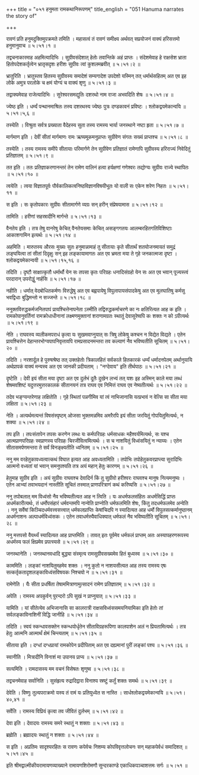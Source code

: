 +++
title = "०५१ हनुमता रामकथानिरूपणम्"
title_english = "051 Hanuma narrates the story of"

+++


रावणं प्रति हनुमदुक्तिमुपक्रमते तमिति । महासत्वं तं रावणं समीक्ष्य
अर्थवत् सप्रयोजनं वाक्यं हरिसत्तमो हनुमानुवाच  ॥  ५।५१।१  ॥   

  

तद्वचनाकारमाह अहमित्यादिभिः । सुग्रीवसंदेशात् हेतोः तवान्तिके अहं
प्राप्तः । संदेशमेवाह हे राक्षसेश भ्राता हितोपदेशकर्तृत्वेन भ्रातृसदृशः
हरीशः सुग्रीवः त्वां कुशलमब्रवीत्  ॥  ५।५१।२  ॥   

  

भ्रातुरिति । भ्रातुस्तव हितस्य सुग्रीवस्य समादेशं सम्यगादेश उपदेशो
यस्मिन् तत् धर्मार्थसहितम् अत एव इह लोके अमुत्र परलोके च क्षमं योग्यं च
वाक्यं शृणु  ॥  ५।५१।३  ॥   

  

तद्वाक्यमेवाह राजेत्यादिभिः । सुरेश्वरसमद्युतिः दशरथो नाम राजा अभवदिति
शेषः  ॥  ५।५१।४  ॥   

  

ज्येष्ठ इति । धर्म्यं पन्थानमाश्रितः तस्य दशरथस्य ज्येष्ठः पुत्रः
दण्डकावनं प्रविष्टः । श्लोकद्वयमेकान्वयि  ॥  ५।५१।५,६  ॥   

  

तस्येति । विश्रुता सर्वत्र प्रख्याता वैदेहस्य सुता तस्य रामस्य भार्या
जनस्थाने नष्टा हृता  ॥  ५।५१।७  ॥   

  

मार्गमाण इति । देवीं सीतां मार्गमाणः रामः ऋष्यमूकमनुप्राप्तः सुग्रीवेण
संगतः सख्यं प्राप्तश्च  ॥  ५।५१।८  ॥   

  

तस्येति । तस्य रामस्य समीपे सीतायाः परिमार्गणे तेन सुग्रीवेण प्रतिज्ञातं
रामेणापि सुग्रीवस्य हरिराज्यं निवेदितुं प्रतिज्ञातम्  ॥  ५।५१।९  ॥   

  

तत इति । ततः प्रतिज्ञाकरणानन्तरं तेन रामेण वालिनं हत्वा हर्यक्षणां
गणेश्वरः तद्योग्यः सुग्रीवः राज्ये स्थापितः  ॥  ५।५१।१०  ॥   

  

त्वयेति । त्वया विज्ञातपूर्वः पौर्वकालिकत्वनिष्ठविज्ञानविषयीभूतः यो वाली
सः एकेन शरेण निहतः  ॥  ५।५१।११  ॥   

  

स इति । सः कृतोपकारः सुग्रीवः सीतामार्गणे व्यग्रः सन् हरीन् संप्रेषयामास
 ॥  ५।५१।१२  ॥   

  

तामिति । हरीणां सहस्रादीनि मार्गन्ते  ॥  ५।५१।१३  ॥   

  

वैनतेय इति । तत्र तेषु वानरेषु केचित् वैनतेयसमाः केचित् असङ्गगतयः
आलम्बरहितगतिविशिष्टाः आकाशगामिन इत्यर्थः  ॥  ५।५१।१४  ॥   

  

अहमिति । मारुतस्य औरसः मुख्यः सुतः हनुमान्नामाहं तु सीतायाः कृते
सीतार्थं शतयोजनमायतं समुद्रं लङ्घयित्वा तां सीतां दिदृक्षुः सन् इह
लङ्कायामागतः अत एव भ्रमता मया ते गृहे जनकात्मजा दृष्टा ।
श्लोकद्वयमेकान्वयी  ॥  ५।५१।१५,१६  ॥   

  

तदिति । दृष्टौ साक्षात्कृतौ धर्मार्थौ येन सः तपसा कृतः परिग्रहः
धनादिसंग्रहो येन सः अत एव भवान् पूज्यस्त्वं परदारान् उपरोद्धुं नार्हसि
 ॥  ५।५१।१७  ॥   

  

नहीति । धर्मात् वेदबोधितकर्मणः विरुद्धेषु अत एव बह्वपायेषु
विपुलापायसंपादकेषु अत एव मूलघातिषु कर्मसु भवद्विधाः बुद्धिमन्तो न
सज्जन्ते  ॥  ५।५१।१८  ॥   

  

ननूक्तविरुद्धकर्मजनितपापं प्रायश्चित्तेनापनेता ऽस्मीति
तद्विरुद्धकर्माचरणे का नः क्षतिरित्यत आह क इति । रामकोपानुवर्तिनां
रामक्रोधाधीनानां लक्ष्मणमुक्तानां शराणामग्रतः स्थातुं देवासुरेष्वपि कः
शक्तः न को ऽपीत्यर्थः  ॥  ५।५१।१९  ॥   

  

नेति । राघवस्य व्यलीकमपराधं कृत्वा यः सुखमवाप्नुयात् सः त्रिषु लोकेषु
कश्चन न विद्येत विद्यते । एतेन प्रायश्चित्तेन
देहान्तरभोग्यपापनिवृत्तावपि रामप्रसादनमन्तरा तव कल्याणं नैव भविष्यतीति
सूचितम्  ॥  ५।५१।२०  ॥   

  

तदिति । नरशार्दूल हे पुरुषश्रेष्ठ तत् उक्तहेतोः त्रिकालहितं सर्वकाले
हितकारकं धर्म्यं धर्मादनपेतम् अर्थानुयायि अर्थप्रापकं वाक्यं मन्यस्व अत
एव जानकी प्रदीयताम् । "नग्देवाय" इति तीर्थपाठः  ॥  ५।५१।२१  ॥   

  

दृष्टेति । देवी इयं सीता मया दृष्टा अत एव दुर्लभं दूतैः दुखेन लभ्यं तत्
यशः इह अस्मिन् काले मया लब्धं शेषमवशिष्टं यदुत्तरमुत्तरकालकं सीतानयनं
तत्र राघव एव निमित्तं राघव एव नेष्यतीत्यर्थः  ॥  ५।५१।२२  ॥   

  

तदेव भङ्ग्यन्तरेणाह लक्षितेति । गृहे स्थितां पन्नगीमिव यां त्वं
नाभिजानासि यत्प्रभावं न वेत्सि सा सीता मया लक्षिता  ॥  ५।५१।२३  ॥   

  

नेति । अत्यर्थमत्यन्तं विषसंस्पृष्टम् ओजसा भुक्तमन्नमिव अमरैरपि इयं सीता
जरयितुं गोपयितुमित्यर्थः, न शक्या  ॥  ५।५१।२४  ॥   

  

तप इति । तपःसंतापेन तपसः करणेन लब्धः यः कर्मपरिग्रहः धर्मसाधकः
महैश्वर्यमित्यर्थः, सः यश्च आत्मप्राणपरिग्रहः स्वप्राणस्य परिग्रहः
चिरजीवित्वमित्यर्थः । स च नाशयितुं विध्वंसयितुं न न्याय्यः । एतेन
सीतासमर्पणमन्तरा ते सर्वं विनङ्क्ष्यतीति ध्वनितम्  ॥  ५।५१।२५  ॥   

  

ननु मम वरहेतुकावध्यत्वात्कथं विघात इत्यत आह अवध्यतामिति । तपोभिः
तपोहेतुकवरप्राप्त्या सुरादिभिः आत्मनो वध्यतां यां भवान् समनुपश्यति तत्र
अयं महान् हेतुः कारणम्  ॥  ५।५१।२६  ॥   

  

हेतुमाह सुग्रीव इति । अयं सुग्रीवः राघवश्च देवादिर्न किं तु सुग्रीवो
हरीश्वरः राघवश्च मानुषः नित्यमनुष्यः । एतेन आभ्यां तवाभयदानं नास्तीति
सूचितं तस्मात् प्राणपरित्राणं कथं करिष्यसि  ॥  ५।५१।२७  ॥   

  

ननु तपोबलात् मम विध्वंसो नैव भविष्यतीत्यत आह न त्विति । यः अधर्मफलसंहितः
अधर्मसिद्धिं प्राप्तः अधर्मकारीत्यर्थः, तं धर्मोपसंहारं धर्मवन्तमपि
नान्वेति प्राप्नोति धर्मफलमिति शेषः, किंतु तदधर्मफलमेव अन्वेति । ननु
सर्वेषां किञ्चिदधर्मवत्त्वसत्त्वात् धर्मफलप्राप्तिः केषांचिदपि न
स्यादित्यत आह धर्मो विपुलसत्कर्मानुष्ठानम् अधर्मनाशनः अल्पाधर्मविध्वंसकः
। एतेन तवाधर्मस्यैवाधिक्यात् धर्मफलं नैव भविष्यतीति सूचितम्  ॥  ५।५१।२८
 ॥   

  

ननु मत्तपसो वैयर्थ्यं स्यादित्यत आह प्राप्तमिति । तावत् इतः पूर्वमेव
धर्मफलं प्राप्तम् अतः अस्यापहरणरूपस्य अधर्मस्य फलं क्षिप्रमेव
प्रपत्स्यसे  ॥  ५।५१।२९  ॥   

  

जनस्थानेति । जनस्थानवधादि बुद्ध्या संस्मृत्य रामसुग्रीवसख्यमेव हितं
बुध्यस्व  ॥  ५।५१।३०  ॥   

  

काममिति । लङ्कां नाशयितुमहमेव शक्तः । ननु कुतो न नाशयसीत्यत आह तस्य
रामस्य एषः सत्कर्तृकतादृशलङ्काविध्वंसविषयकः निश्चयो न  ॥  ५।५१।३१  ॥   

  

रामेणेति । यैः सीता प्रधर्षिता तेषाममित्राणामुत्सादनं रामेण प्रतिज्ञातम्
 ॥  ५।५१।३२  ॥   

  

अपेति । रामस्य अपकुर्वन् पुरन्दरो ऽपि सुखं न प्राप्नुयात्  ॥  ५।५१।३३
 ॥   

  

यामिति । यां सीतेत्येव अभिजानासि सा कालरात्री राक्षसविध्वंससमयनियामिका
इति हेतोः तां सर्वलङ्काविनाशिनीं विद्धि जानीहि  ॥  ५।५१।३४  ॥   

  

तदिति । स्वयं स्कन्धावसक्तेन स्कन्धयोर्धृतेन सीताविग्रहरूपिणा कालपाशेन
अलं न प्रियतामित्यर्थः । तत्र हेतुः आत्मनि आत्मार्थं क्षेमं चिन्त्यताम्
 ॥  ५।५१।३५ ॥   

  

सीताया इति । दग्धां दग्धप्रायां रामकोपेन प्रदीपिताम् अत एव दह्यमानां
पुरीं लङ्कां पश्य  ॥  ५।५१।३६  ॥   

  

स्वानीति । मित्रादीनि विनाशं मा उपानय प्राप्य  ॥  ५।५१।३७  ॥   

  

सत्यमिति । रामदासस्य मम वचनं विसेषतः शृणुष्व  ॥  ५।५१।३८  ॥   

  

तद्वचनमेवाह सर्वानिति । सुसंहृत्य रुद्रादिद्वारा विनाश्य स्रष्टुं कर्तुं
शक्तः समर्थः  ॥  ५।५१।३९  ॥   

  

देवेति । विष्णुः तुल्यपराक्रमो यस्य तं रामं यः प्रतियुध्येत स नास्ति ।
सार्धश्लोकद्वयमेकान्वयि  ॥  ५।५१।४०,४१  ॥   

  

सर्वेति । रामस्य विप्रियं कृत्वा तव जीवितं दुर्लभम्  ॥  ५।५१।४२  ॥   

  

देवा इति । देवादयः रामस्य समरे स्थातुं न शक्ताः  ॥  ५।५१।४३  ॥   

  

ब्रह्मेति । ब्रह्मादयः स्थातुं न शक्ताः  ॥  ५।५१।४४  ॥   

  

स इति । अप्रतिमः सादृश्यरहितः स रावणः कपेर्वचः निशम्य कोपविवृत्तलोचनः
सन् महाकपेर्वधं समादिशत्  ॥  ५।५१।४५  ॥   

  

इति श्रीमद्वाल्मीकीयरामायणव्याख्याने रामायणशिरोमणौ सुन्दरकाण्डे
एकाधिकपञ्चाशत्तमः सर्गः  ॥  ५।५१  ॥   

  


